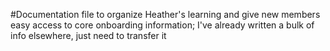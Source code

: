  #Documentation file to organize Heather's learning and give new members easy access to core onboarding information; I've already written a bulk of info elsewhere, just need to transfer it
